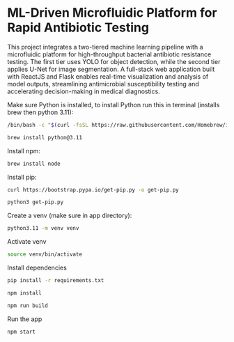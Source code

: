 # ML-Driven Microfluidic Platform for Rapid Antibiotic Testing
This project integrates a two-tiered machine learning pipeline with a microfluidic platform for high-throughput bacterial antibiotic resistance testing. The first tier uses YOLO for object detection, while the second tier applies U-Net for image segmentation. A full-stack web application built with ReactJS and Flask enables real-time visualization and analysis of model outputs, streamlining antimicrobial susceptibility testing and accelerating decision-making in medical diagnostics.

Make sure Python is installed, to install Python run this in terminal (installs brew then python 3.11):

```bash
/bin/bash -c "$(curl -fsSL https://raw.githubusercontent.com/Homebrew/install/HEAD/install.sh)"

brew install python@3.11
```
Install npm:

```bash
brew install node
```

Install pip:

```bash
curl https://bootstrap.pypa.io/get-pip.py -o get-pip.py

python3 get-pip.py
```

Create a venv (make sure in app directory):
```bash
python3.11 -m venv venv
```

Activate venv
```bash
source venv/bin/activate
```

Install dependencies
```bash
pip install -r requirements.txt

npm install

npm run build
```

Run the app
```bash
npm start
```
